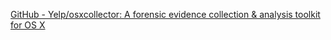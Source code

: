 [GitHub - Yelp/osxcollector: A forensic evidence collection & analysis toolkit for OS X](https://github.com/Yelp/osxcollector)
